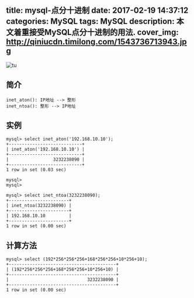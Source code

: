 title: mysql-点分十进制
date: 2017-02-19 14:37:12
categories: MySQL
tags: MySQL
description: 本文着重接受MySQL点分十进制的用法.
cover_img: http://qiniucdn.timilong.com/1543736713943.jpg
---

![tu](http://qiniucdn.timilong.com/1543736713943.jpg)

## 简介
```
inet_aton(): IP地址 --> 整形
inet_ntoa(): 整形 --> IP地址
```

## 实例
```
mysql> select inet_aton('192.168.10.10');
+----------------------------+
| inet_aton('192.168.10.10') |
+----------------------------+
|                 3232238090 |
+----------------------------+
1 row in set (0.03 sec)

mysql>
mysql>

mysql> select inet_ntoa(3232238090);
+-----------------------+
| inet_ntoa(3232238090) |
+-----------------------+
| 192.168.10.10         |
+-----------------------+
1 row in set (0.00 sec)
```

## 计算方法
```
mysql> select (192*256*256*256+168*256*256+10*256+10);
+-----------------------------------------+
| (192*256*256*256+168*256*256+10*256+10) |
+-----------------------------------------+
|                              3232238090 |
+-----------------------------------------+
1 row in set (0.00 sec)
```
